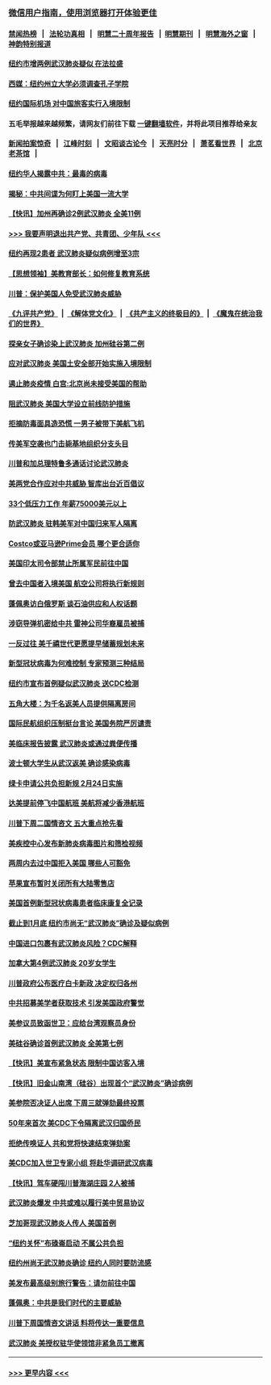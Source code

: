 ### [微信用户指南，使用浏览器打开体验更佳](https://github.com/gfw-breaker/banned-news1/blob/master/indexes/wechat-guide.md?t=0)
#### [禁闻热榜](热点新闻.md?t=0)  &nbsp;&nbsp;|&nbsp;&nbsp; [法轮功真相](https://github.com/gfw-breaker/truth/blob/master/README.md?t=0) &nbsp;&nbsp;|&nbsp;&nbsp; [明慧二十周年报告](https://github.com/gfw-breaker/mh-reports/blob/master/README.md?t=0) &nbsp;&nbsp;|&nbsp;&nbsp;[明慧期刊](https://github.com/gfw-breaker/mh-qikan) &nbsp;&nbsp;|&nbsp;&nbsp; [明慧海外之窗](https://github.com/gfw-breaker/mh-news/blob/master/README.md?t=0) &nbsp;&nbsp;|&nbsp;&nbsp; [神韵特别报道](https://github.com/gfw-breaker/mh-news/blob/master/shenyun.md?t=0)
#### [纽约市增两例武汉肺炎疑似 在法拉盛](../pages/nsc412/n11840625.md?t=02031655) 
#### [西媒：纽约州立大学必须调查孔子学院](../pages/nsc412/n11840637.md?t=02031655) 
#### [纽约国际机场  对中国旅客实行入境限制](../pages/nsc412/n11840619.md?t=02031655) 
#### 五毛举报越来越频繁，请网友们前往下载 [一键翻墙软件](https://github.com/gfw-breaker/ssr-accounts)，并将此项目推荐给亲友
#### [新闻拍案惊奇](https://github.com/gfw-breaker/banned-news1/blob/master/pages/link4.md) &nbsp;&nbsp;|&nbsp;&nbsp; [江峰时刻](https://github.com/gfw-breaker/banned-news1/blob/master/pages/link4.md) &nbsp;&nbsp;|&nbsp;&nbsp; [文昭谈古论今](https://github.com/gfw-breaker/banned-news1/blob/master/pages/link4.md) &nbsp;&nbsp;|&nbsp;&nbsp; [天亮时分](https://github.com/gfw-breaker/banned-news1/blob/master/pages/link4.md) &nbsp;&nbsp;|&nbsp;&nbsp; [萧茗看世界](https://github.com/gfw-breaker/banned-news1/blob/master/pages/link4.md) &nbsp;&nbsp;|&nbsp;&nbsp; [北京老茶馆](https://github.com/gfw-breaker/banned-news1/blob/master/pages/link4.md) &nbsp;&nbsp;|&nbsp;&nbsp; 
#### [纽约华人揭露中共：最毒的病毒](../pages/nsc412/n11840631.md?t=02031655) 
#### [揭秘：中共间谍为何盯上美国一流大学](../pages/nsc412/n11840270.md?t=02031655) 
#### [【快讯】加州再确诊2例武汉肺炎 全美11例](../pages/nsc412/n11840339.md?t=02031655) 
#### [>>> 我要声明退出共产党、共青团、少年队 <<<](https://github.com/begood0513/goodnews/blob/master/quit/letter.md) 
#### [纽约再现2患者 武汉肺炎疑似病例增至3宗](../pages/nsc412/n11840010.md?t=02031655) 
#### [【思想领袖】美教育部长：如何修复教育系统](../pages/nsc412/n11690865.md?t=02031655) 
#### [川普：保护美国人免受武汉肺炎威胁](../pages/nsc412/n11839718.md?t=02031655) 
#### [《九评共产党》](https://github.com/begood0513/9ping.md/blob/master/README.md) &nbsp;|&nbsp; [《解体党文化》](../../../../jtdwh.md/blob/master/README.md)  &nbsp;|&nbsp; [《共产主义的终极目的》](../../../../gczydzjmd.md/blob/master/README.md) &nbsp;|&nbsp; [《魔鬼在统治我们的世界》](../../../../mgztzwmdsj.md/blob/master/README.md) 
#### [探亲女子确诊染上武汉肺炎 加州硅谷第二例](../pages/nsc412/n11839784.md?t=02031655) 
#### [应对武汉肺炎 美国土安全部开始实施入境限制](../pages/nsc412/n11839729.md?t=02031655) 
#### [遏止肺炎疫情 白宫:北京尚未接受美国的帮助](../pages/nsc412/n11839660.md?t=02031655) 
#### [阻武汉肺炎 美国大学设立前线防护措施](../pages/nsc412/n11839479.md?t=02031655) 
#### [拒摘防毒面具造恐慌 一男子被带下美航飞机](../pages/nsc412/n11839455.md?t=02031655) 
#### [传美军空袭也门击毙基地组织分支头目](../pages/nsc412/n11839210.md?t=02031655) 
#### [川普和加总理特鲁多通话讨论武汉肺炎](../pages/nsc412/n11839128.md?t=02031655) 
#### [美两党合作应对中共威胁 智库出台近百倡议](../pages/nsc412/n11838437.md?t=02031655) 
#### [33个低压力工作 年薪75000美元以上](../pages/nsc412/n11834441.md?t=02031655) 
#### [防武汉肺炎 驻韩美军对中国归来军人隔离](../pages/nsc412/n11838970.md?t=02031655) 
#### [Costco或亚马逊Prime会员 哪个更合适你](../pages/nsc412/n11834459.md?t=02031655) 
#### [美国印太司令部禁止所属军民前往中国](../pages/nsc412/n11838418.md?t=02031655) 
#### [曾去中国者入境美国 航空公司将执行新规则](../pages/nsc412/n11838375.md?t=02031655) 
#### [蓬佩奥访白俄罗斯 谈石油供应和人权话题](../pages/nsc412/n11838242.md?t=02031655) 
#### [涉窃导弹机密给中共 雷神公司华裔雇员被捕](../pages/nsc412/n11838129.md?t=02031655) 
#### [一反过往 美千禧世代更愿提早储蓄规划未来](../pages/nsc412/n11837601.md?t=02031655) 
#### [新型冠状病毒为何难控制 专家预测三种结局](../pages/nsc412/n11838002.md?t=02031655) 
#### [纽约市宣布首例疑似武汉肺炎 送CDC检测](../pages/nsc412/n11837852.md?t=02031655) 
#### [五角大楼：为千名返美人员提供隔离房间](../pages/nsc412/n11837831.md?t=02031655) 
#### [国际民航组织压制挺台言论 美国务院严厉谴责](../pages/nsc412/n11837791.md?t=02031655) 
#### [美临床报告披露 武汉肺炎或通过粪便传播](../pages/nsc412/n11837626.md?t=02031655) 
#### [波士顿大学生从武汉返美 确诊感染病毒](../pages/nsc412/n11837580.md?t=02031655) 
#### [绿卡申请公共负担新规 2月24日实施](../pages/nsc412/n11836634.md?t=02031655) 
#### [达美提前停飞中国航班 美航将减少香港航班](../pages/nsc412/n11837649.md?t=02031655) 
#### [川普下周二国情咨文 五大重点抢先看](../pages/nsc412/n11837512.md?t=02031655) 
#### [美疾控中心发布新肺炎病毒图片和筛检视频](../pages/nsc412/n11837491.md?t=02031655) 
#### [两周内去过中国拒入美国 哪些人可豁免](../pages/nsc412/n11837400.md?t=02031655) 
#### [苹果宣布暂时关闭所有大陆零售店](../pages/nsc412/n11837097.md?t=02031655) 
#### [美国首例新型冠状病毒患者临床康复全记录](../pages/nsc412/n11836513.md?t=02031655) 
#### [截止到1月底  纽约市尚无“武汉肺炎”确诊及疑似病例](../pages/nsc412/n11836657.md?t=02031655) 
#### [中国进口包裹有武汉肺炎风险？CDC解释](../pages/nsc412/n11836321.md?t=02031655) 
#### [加拿大第4例武汉肺炎 20岁女学生](../pages/nsc412/n11836537.md?t=02031655) 
#### [川普政府公布医疗白卡新政 决定权归各州](../pages/nsc412/n11836336.md?t=02031655) 
#### [中共招募美学者获取技术 引发美国政府警觉](../pages/nsc412/n11836277.md?t=02031655) 
#### [美参议员致函世卫：应给台湾观察员身份](../pages/nsc412/n11836183.md?t=02031655) 
#### [美硅谷确诊首例武汉肺炎 全美第七例](../pages/nsc412/n11836093.md?t=02031655) 
#### [【快讯】美宣布紧急状态 限制中国访客入境](../pages/nsc412/n11836030.md?t=02031655) 
#### [【快讯】旧金山南湾（硅谷）出现首个“武汉肺炎”确诊病例](../pages/nsc412/n11836084.md?t=02031655) 
#### [美参院否决证人出席 下周三就弹劾最终投票](../pages/nsc412/n11835900.md?t=02031655) 
#### [50年来首次 美CDC下令隔离武汉归国侨民](../pages/nsc412/n11835854.md?t=02031655) 
#### [拒绝传唤证人 共和党将快速结束弹劾案](../pages/nsc412/n11835573.md?t=02031655) 
#### [美CDC加入世卫专家小组 将赴华调研武汉病毒](../pages/nsc412/n11835584.md?t=02031655) 
#### [【快讯】驾车硬闯川普海湖庄园 2人被捕](../pages/nsc412/n11835785.md?t=02031655) 
#### [武汉肺炎爆发 中共或难以履行美中贸易协议](../pages/nsc412/n11834752.md?t=02031655) 
#### [芝加哥现武汉肺炎人传人 美国首例](../pages/nsc412/n11834730.md?t=02031655) 
#### [“纽约关怀”布碌崙启动  不属公共负担](../pages/nsc412/n11834269.md?t=02031655) 
#### [纽约州尚无武汉肺炎确诊  纽约人同时要防流感](../pages/nsc412/n11834247.md?t=02031655) 
#### [美发布最高级别旅行警告：请勿前往中国](../pages/nsc412/n11834038.md?t=02031655) 
#### [蓬佩奥：中共是我们时代的主要威胁](../pages/nsc412/n11833434.md?t=02031655) 
#### [川普下周国情咨文讲话 料将传达一重要信息](../pages/nsc412/n11833714.md?t=02031655) 
#### [武汉肺炎 美授权驻华使领馆非紧急员工撤离](../pages/nsc412/n11833604.md?t=02031655) 

----
#### [ >>> 更早内容 <<< ](../indexes/nsc412-earlier.md)
